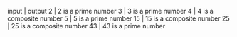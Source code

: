 input  | output
  2    | 2 is a prime number
  3    | 3 is a prime number
  4    | 4 is a composite number
  5    | 5 is a prime number
  15   | 15 is a composite number
  25   | 25 is a composite number
  43   | 43 is a prime number
  
